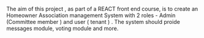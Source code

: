 The aim of this project , as part of a REACT front end course, is to create an Homeowner Association management System with 2 roles - Admin (Committee member ) and user ( tenant ) . 
The system should proide messages module, voting module and more.
